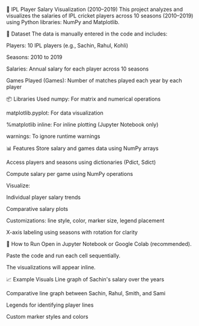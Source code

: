 🏏 IPL Player Salary Visualization (2010–2019)
This project analyzes and visualizes the salaries of IPL cricket players across 10 seasons (2010–2019) using Python libraries: NumPy and Matplotlib.

📁 Dataset
The data is manually entered in the code and includes:

Players: 10 IPL players (e.g., Sachin, Rahul, Kohli)

Seasons: 2010 to 2019

Salaries: Annual salary for each player across 10 seasons

Games Played (Games): Number of matches played each year by each player

📦 Libraries Used
numpy: For matrix and numerical operations

matplotlib.pyplot: For data visualization

%matplotlib inline: For inline plotting (Jupyter Notebook only)

warnings: To ignore runtime warnings

📊 Features
Store salary and games data using NumPy arrays

Access players and seasons using dictionaries (Pdict, Sdict)

Compute salary per game using NumPy operations

Visualize:

Individual player salary trends

Comparative salary plots

Customizations: line style, color, marker size, legend placement

X-axis labeling using seasons with rotation for clarity

📌 How to Run
Open in Jupyter Notebook or Google Colab (recommended).

Paste the code and run each cell sequentially.

The visualizations will appear inline.

📈 Example Visuals
Line graph of Sachin's salary over the years

Comparative line graph between Sachin, Rahul, Smith, and Sami

Legends for identifying player lines

Custom marker styles and colors

